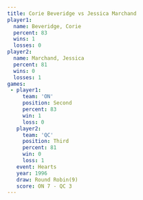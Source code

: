 ```yaml
---
title: Corie Beveridge vs Jessica Marchand
player1:                 
  name: Beveridge, Corie 
  percent: 83            
  wins: 1                
  losses: 0              
player2:                 
  name: Marchand, Jessica
  percent: 81            
  wins: 0                
  losses: 1              
games:
 - player1:          
     team: 'ON'      
     position: Second
     percent: 83     
     win: 1          
     loss: 0         
   player2:         
     team: 'QC'     
     position: Third
     percent: 81    
     win: 0         
     loss: 1        
   event: Hearts       
   year: 1996          
   draw: Round Robin(9)
   score: ON 7 - QC 3  
---
```


